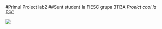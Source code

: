  #Primul Proiect lab2
 ##Sunt student la FIESC grupa 3113A 
 *Proeict cool la ESC*

![](https://preview.redd.it/zarakitty-kenpachi-v0-s3jylm101njd1.jpeg?width=640&crop=smart&auto=webp&s=c28dedb349c25ac3c9ef944e809cada90f5d050a.jpg)

